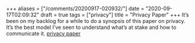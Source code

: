 +++
aliases = ["/comments/20200917-020932/"]
date = "2020-09-17T02:09:32"
draft = true
tags = ["privacy"]
title = "Privacy Paper"
+++
It’s been on my backlog for a while to do a synopsis of this paper on privacy. It’s the best model I’ve seen to understand what’s at stake and how to communicate it. [privacy paper](https://papers.ssrn.com/sol3/papers.cfm?abstract_id=667622)

